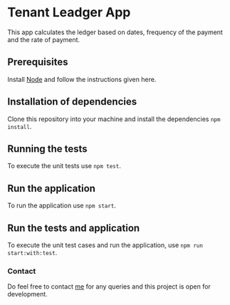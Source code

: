 # Tenant Leadger App
This app calculates the ledger based on dates, frequency of the payment and the rate of payment.

## Prerequisites
Install [Node](https://nodejs.org/en/download/) and follow the instructions given here.

## Installation of dependencies
Clone this repository into your machine and install the dependencies `npm install`.

## Running the tests
To execute the unit tests use `npm test`.

## Run the application
To run the application use `npm start`.

## Run the tests and application 
To execute the unit test cases and run the application, use `npm run start:with:test`.

### Contact
Do feel free to contact [me](mailto:kasibkismath@gmail.com) for any queries and this project is open for development.